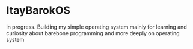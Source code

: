 # ItayBarokOS
in progress. Building my simple operating system mainly for learning and curiosity about barebone programming and more deeply on operating system
